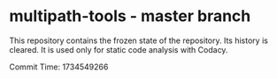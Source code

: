 # multipath-tools - master branch

This repository contains the frozen state of the repository.
Its history is cleared. It is used only for static code
analysis with Codacy.

Commit Time: 1734549266